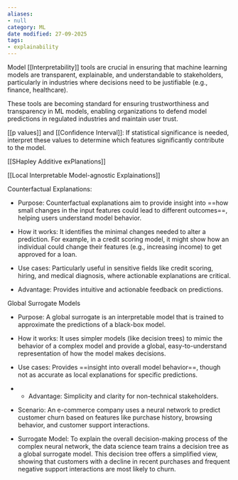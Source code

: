 ```yaml
---
aliases:
- null
category: ML
date modified: 27-09-2025
tags:
- explainability
---
```

Model [[Interpretability]] tools are crucial in ensuring that machine learning models are transparent, explainable, and understandable to stakeholders, particularly in industries where decisions need to be justifiable (e.g., finance, healthcare). 

These tools are becoming standard for ensuring trustworthiness and transparency in ML models, enabling organizations to defend model predictions in regulated industries and maintain user trust.

[[p values]] and [[Confidence Interval]]: If statistical significance is needed, interpret these values to determine which features significantly contribute to the model.

[[SHapley Additive exPlanations]]

[[Local Interpretable Model-agnostic Explainations]]

Counterfactual Explanations:

   - Purpose: Counterfactual explanations aim to provide insight into ==how small changes in the input features could lead to different outcomes==, helping users understand model behavior.

   - How it works: It identifies the minimal changes needed to alter a prediction. For example, in a credit scoring model, it might show how an individual could change their features (e.g., increasing income) to get approved for a loan.

   - Use cases: Particularly useful in sensitive fields like credit scoring, hiring, and medical diagnosis, where actionable explanations are critical.

   - Advantage: Provides intuitive and actionable feedback on predictions.


Global Surrogate Models

   - Purpose: A global surrogate is an interpretable model that is trained to approximate the predictions of a black-box model.

   - How it works: It uses simpler models (like decision trees) to mimic the behavior of a complex model and provide a global, easy-to-understand representation of how the model makes decisions.

   - Use cases: Provides ==insight into overall model behavior==, though not as accurate as local explanations for specific predictions.
- 
   - Advantage: Simplicity and clarity for non-technical stakeholders.

- Scenario: An e-commerce company uses a neural network to predict customer churn based on features like purchase history, browsing behavior, and customer support interactions.

- Surrogate Model: To explain the overall decision-making process of the complex neural network, the data science team trains a decision tree as a global surrogate model. This decision tree offers a simplified view, showing that customers with a decline in recent purchases and frequent negative support interactions are most likely to churn. 

